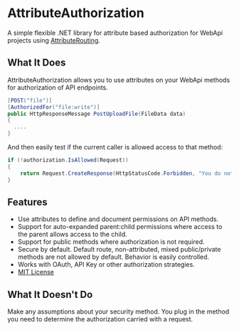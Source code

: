 # AttributeAuthorization
A simple flexible .NET library for attribute based authorization for WebApi projects using [AttributeRouting](https://github.com/mccalltd/AttributeRouting).

## What It Does
AttributeAuthorization allows you to use attributes on your WebApi methods for authorization of API endpoints.

````c#
[POST("file")]
[AuthorizedFor("file:write")]
public HttpResponseMessage PostUploadFile(FileData data)
{
  ....
}
````

And then easily test if the current caller is allowed access to that method:
````c#
if (!authorization.IsAllowed(Request))
{
	return Request.CreateResponse(HttpStatusCode.Forbidden, "You do not have access to this method");
}
````

## Features
* Use attributes to define and document permissions on API methods.
* Support for auto-expanded parent:child permissions where access to the parent allows access to the child.
* Support for public methods where authorization is not required.
* Secure by default. Default route, non-attributed, mixed public/private methods are not allowed by default. Behavior is easily controlled.
* Works with OAuth, API Key or other authorization strategies.
* [MIT License](http://opensource.org/licenses/MIT)

## What It Doesn't Do
Make any assumptions about your security method. You plug in the method you need to determine the authorization carried with a request.